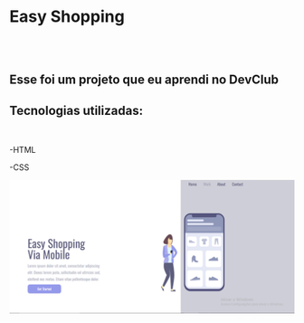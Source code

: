 <h1>Easy Shopping</h1>
<br>
<br>
<h2>Esse foi um projeto que eu aprendi no DevClub</h2>

<h2>Tecnologias utilizadas:</h2>
<br>

  <p>-HTML</p>
  <p>-CSS</p>

<img src ="https://raw.githubusercontent.com/josuevyctor/JosueDEVCODE/76976cb6e2c6cd72d7d20439f37ebb6ba50b5884/Meu%20projeto%20responsivo/assets/print%20readme.png">

